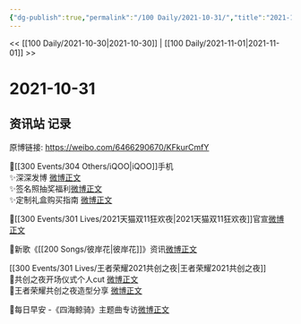 ```yaml
---
{"dg-publish":true,"permalink":"/100 Daily/2021-10-31/","title":"2021-10-31","created":"2022-12-23T11:44:39.000+08:00","updated":"2023-02-26T00:50:19.000+08:00"}
---
```



<< [[100 Daily/2021-10-30\|2021-10-30]] | [[100 Daily/2021-11-01\|2021-11-01]] >>

# 2021-10-31

## 资讯站 记录

原博链接: https://weibo.com/6466290670/KFkurCmfY

🌟[[300 Events/304 Others/iQOO\|iQOO]]手机  
✨深深发博 [微博正文](https://m.weibo.cn/6466290670/4698333199730201)  
✨签名照抽奖福利[微博正文](https://m.weibo.cn/6466290670/4698385842439846)  
✨定制礼盒购买指南 [微博正文](https://m.weibo.cn/6466290670/4698360370431977)

🌟[[300 Events/301 Lives/2021天猫双11狂欢夜\|2021天猫双11狂欢夜]]官宣[微博正文](https://m.weibo.cn/6466290670/4698356049776731)

🌟新歌《[[200 Songs/彼岸花\|彼岸花]]》资讯[微博正文](https://m.weibo.cn/6466290670/4698485867416268)

[[300 Events/301 Lives/王者荣耀2021共创之夜\|王者荣耀2021共创之夜]]  
🌟共创之夜开场仪式个人cut [微博正文](https://m.weibo.cn/6466290670/4698321682433759)  
🌟王者荣耀共创之夜造型分享 [微博正文](https://m.weibo.cn/6466290670/4698423212901244)

🌟每日早安 -《四海鲸骑》主题曲专访[微博正文](https://m.weibo.cn/6466290670/4698277927191334)
